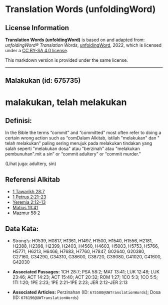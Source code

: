 # Translation Words (unfoldingWord)

## License Information

**Translation Words (unfoldingWord)** is based on and adapted from: _unfoldingWord® Translation Words_, [unfoldingWord](https://unfoldingword.org/utw), 2022, which is licensed under a [CC BY-SA 4.0 license](https://creativecommons.org/licenses/by-sa/4.0/legalcode.en).

This markdown version is provided under the same license.



--------------------------------

## Malakukan (id: 675735)

malakukan, telah melakukan
==========================

Definisi:
---------

In the Bible the terms “commit” and “committed” most often refer to doing a certain wrong action such as “comDalam Alkitab, istilah "melakukan" dan " telah melakukan" paling sering merujuk pada melakukan tindakan yang salah seperti "melakukan dosa" atau "berzinah" atau "melakukan pembunuhan".mit a sin” or “commit adultery” or “commit murder.”

(Lihat juga: adultery, sin)

Referensi Alkitab
-----------------

* [1 Tawarikh 28:7](https://ref.ly/1Chr0:0)
* [1 Petrus 2:21–23](https://ref.ly/1Pet0:0)
* [Yeremia 2:12–13](https://ref.ly/Jer2:12-Jer2:13)
* [Matius 13:41](https://ref.ly/Matt13:41)
* Mazmur 58:2

Data Kata:
----------

* Strong’s: H0539, H0817, H1361, H1497, H1500, H1540, H1556, H2181, H2388, H2398, H2399, H2403, H4560, H4603, H5003, H5753, H5766, H5771, H6213, H6466, H7683, H7760, H7847, G02640, G20380, G27160, G34290, G34310, G38600, G38720, G39080, G41020, G41600, G42030

* **Associated Passages:** 1CH 28:7; PSA 58:2; MAT 13:41; LUK 12:48; LUK 23:46; ACT 14:23; ACT 15:40; ACT 20:32; ROM 1:27; 1CO 5:3; 1CO 5:5; 1TI 1:20; 1PE 2:23; 1PE 2:21–1PE 2:23; JER 2:12–JER 2:13
* **Associated Articles:** Perzinahan (ID: `675580@UWTranslationWords`); Dosa (ID: `676196@UWTranslationWords`)

